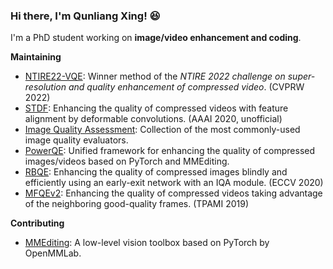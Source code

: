 ### Hi there, I'm Qunliang Xing! :satisfied:

I'm a PhD student working on **image/video enhancement and coding**.

**Maintaining**

- [NTIRE22-VQE](https://github.com/ryanxingql/winner-ntire22-vqe): Winner method of the *NTIRE 2022 challenge on super-resolution and quality enhancement of compressed video*. (CVPRW 2022)
- [STDF](https://github.com/ryanxingql/stdf-pytorch): Enhancing the quality of compressed videos with feature alignment by deformable convolutions. (AAAI 2020, unofficial)
- [Image Quality Assessment](https://github.com/ryanxingql/image-quality-assessment-toolbox): Collection of the most commonly-used image quality evaluators.
- [PowerQE](https://github.com/ryanxingql/powerqe): Unified framework for enhancing the quality of compressed images/videos based on PyTorch and MMEditing.
- [RBQE](https://github.com/ryanxingql/rbqe): Enhancing the quality of compressed images blindly and efficiently using an early-exit network with an IQA module. (ECCV 2020)
- [MFQEv2](https://github.com/ryanxingql/mfqev2.0): Enhancing the quality of compressed videos taking advantage of the neighboring good-quality frames. (TPAMI 2019)

**Contributing**

- [MMEditing](https://github.com/open-mmlab/mmediting): A low-level vision toolbox based on PyTorch by OpenMMLab.
